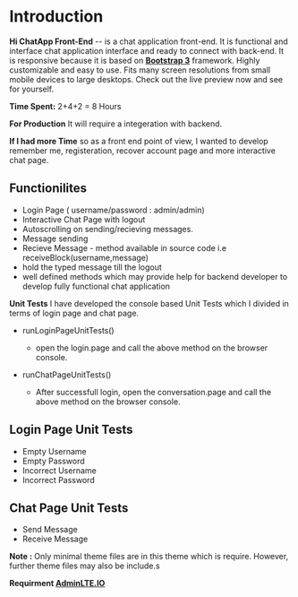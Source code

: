 Introduction
============

**Hi ChatApp Front-End** -- is a chat application front-end. It is functional and interface chat application interface and ready to connect with back-end. It is responsive because it is based on **[Bootstrap 3](https://github.com/twbs/bootstrap)** framework. Highly customizable and easy to use. Fits many screen resolutions from small mobile devices to large desktops. Check out the live preview now and see for yourself.

**Time Spent:** 2+4+2 = 8 Hours

**For Production** It will require a integeration with backend.

**If I had more Time** so as a front end point of view, I wanted to develop remember me, registeration, recover account page and more interactive chat page.

## Functionilites
- Login Page ( username/password : admin/admin)
- Interactive Chat Page with logout
- Autoscrolling on sending/recieving messages.
- Message sending
- Recieve Message - method available in source code i.e receiveBlock(username,message)
- hold the typed message till the logout
- well defined methods which may provide help for backend developer to develop fully functional chat application

**Unit Tests** I have developed the console based Unit Tests which I divided in terms of login page and chat page.
- runLoginPageUnitTests()
    - open the login.page and call the above method on the browser console.

- runChatPageUnitTests()
    - After successfull login, open the conversation.page and call the above method on the browser console.

## Login Page Unit Tests
- Empty Username
- Empty Password
- Incorrect Username
- Incorrect Password


## Chat Page Unit Tests
- Send Message
- Receive Message

**Note :** Only minimal theme files are in this theme which is require. However, further theme files may also be include.s

**Requirment [AdminLTE.IO](https://adminlte.io)**
